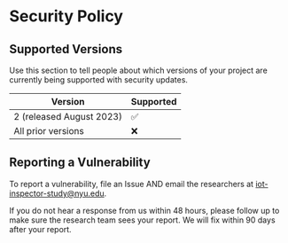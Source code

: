 # Security Policy

## Supported Versions

Use this section to tell people about which versions of your project are
currently being supported with security updates.

| Version | Supported          |
| ------- | ------------------ |
| 2 (released August 2023)       | :white_check_mark: |
| All prior versions   | :x:                |

## Reporting a Vulnerability

To report a vulnerability, file an Issue AND email the researchers at iot-inspector-study@nyu.edu.

If you do not hear a response from us within 48 hours, please follow up to make sure the research team sees your report. We will fix within 90 days after your report.
